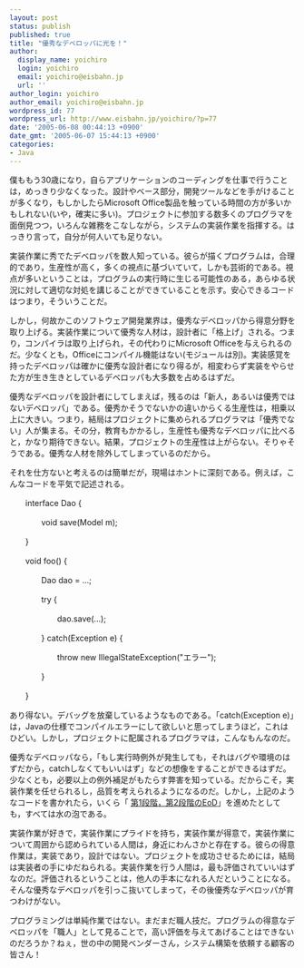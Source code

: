```yaml
---
layout: post
status: publish
published: true
title: "優秀なデベロッパに光を！"
author:
  display_name: yoichiro
  login: yoichiro
  email: yoichiro@eisbahn.jp
  url: ''
author_login: yoichiro
author_email: yoichiro@eisbahn.jp
wordpress_id: 77
wordpress_url: http://www.eisbahn.jp/yoichiro/?p=77
date: '2005-06-08 00:44:13 +0900'
date_gmt: '2005-06-07 15:44:13 +0900'
categories:
- Java
---
```


僕ももう30歳になり，自らアプリケーションのコーディングを仕事で行うことは，めっきり少なくなった。設計やベース部分，開発ツールなどを手がけることが多くなり，もしかしたらMicrosoft Office製品を触っている時間の方が多いかもしれない(いや，確実に多い)。プロジェクトに参加する数多くのプログラマを面倒見つつ，いろんな雑務をこなしながら，システムの実装作業を指揮する。はっきり言って，自分が何人いても足りない。

実装作業に秀でたデベロッパを数人知っている。彼らが描くプログラムは，合理的であり，生産性が高く，多くの視点に基づいていて，しかも芸術的である。視点が多いということは，プログラムの実行時に生じる可能性のある，あらゆる状況に対して適切な対処を講じることができていることを示す。安心できるコードはつまり，そういうことだ。

しかし，何故かこのソフトウェア開発業界は，優秀なデベロッパから得意分野を取り上げる。実装作業について優秀な人材は，設計者に「格上げ」される。つまり，コンパイラは取り上げられ，その代わりにMicrosoft Officeを与えられるのだ。少なくとも，Officeにコンパイル機能はない(モジュールは別)。実装感覚を持ったデベロッパは確かに優秀な設計者になり得るが，相変わらず実装をやらせた方が生き生きとしているデベロッパも大多数を占めるはずだ。

優秀なデベロッパを設計者にしてしまえば，残るのは「新人，あるいは優秀ではないデベロッパ」である。優秀かそうでないかの違いからくる生産性は，相乗以上に大きい。つまり，結局はプロジェクトに集められるプログラマは「優秀でない」人が集まる。その分，教育もかかるし，生産性も優秀なデベロッパに比べると，かなり期待できない。結果，プロジェクトの生産性は上がらない。そりゃそうである。優秀な人材を除外してしまっているのだから。

それを仕方ないと考えるのは簡単だが，現場はホントに深刻である。例えば，こんなコードを平気で記述される。

　　interface Dao {


　　　　void save(Model m);


　　}





　　void foo() {


　　　　Dao dao = ...;


　　　　try {


　　　　　　dao.save(...);


　　　　} catch(Exception e) {


　　　　　　throw new IllegalStateException("エラー");


　　　　}


　　}

あり得ない。デバッグを放棄しているようなものである。「catch(Exception e)」は，Javaの仕様でコンパイルエラーにして欲しいと思ってしまうほど，これはひどい。しかし，プロジェクトに配属されるプログラマは，こんなもんなのだ。

優秀なデベロッパなら，「もし実行時例外が発生しても，それはバグや環境のはずだから，catchしなくてもいいはず」などの想像をすることができるはずだ。少なくとも，必要以上の例外補足がもたらす弊害を知っている。だからこそ，実装作業を任せられるし，品質を考えられるようになるのだ。しかし，上記のようなコードを書かれたら，いくら「
[第1段階，第2段階のEoD](http://blog.so-net.ne.jp/yoichiro/2005-06-05)」を進めたとしても，すべては水の泡である。

実装作業が好きで，実装作業にプライドを持ち，実装作業が得意で，実装作業について周囲から認められている人間は，身近にわんさかと存在する。彼らの得意作業は，実装であり，設計ではない。プロジェクトを成功させるためには，結局は実装者の手にゆだねられる。実装作業を行う人間は，最も評価されていいはずなのだ。評価されるということは，他人の手本になれる人だということになる。そんな優秀なデベロッパを引っこ抜いてしまって，その後優秀なデベロッパが育つわけがない。

プログラミングは単純作業ではない。まだまだ職人技だ。プログラムの得意なデベロッパを「職人」として見ることで，高い評価を与えてあげることはできないのだろうか？ねぇ，世の中の開発ベンダーさん，システム構築を依頼する顧客の皆さん！
